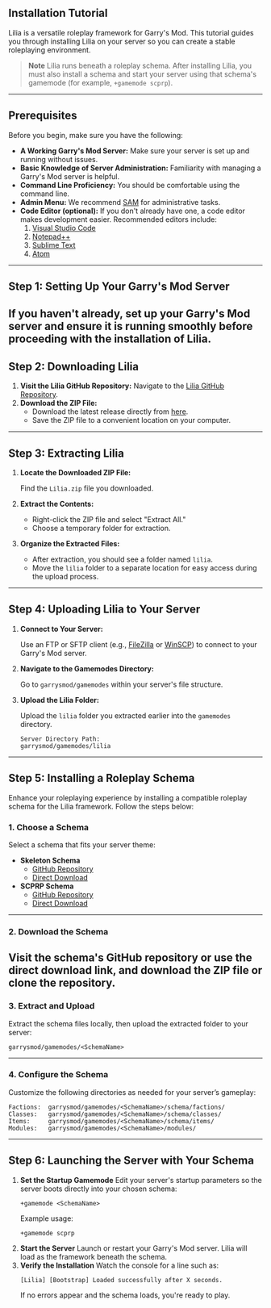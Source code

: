 ## Installation Tutorial
Lilia is a versatile roleplay framework for Garry's Mod. This tutorial guides you through installing Lilia on your server so you can create a stable roleplaying environment.
> **Note**
> Lilia runs beneath a roleplay schema. After installing Lilia, you must also install a schema and start your server using that schema's gamemode (for example, `+gamemode scprp`).
---
## Prerequisites
Before you begin, make sure you have the following:
- **A Working Garry's Mod Server:**
Make sure your server is set up and running without issues.
- **Basic Knowledge of Server Administration:**
Familiarity with managing a Garry's Mod server is helpful.
- **Command Line Proficiency:**
You should be comfortable using the command line.
- **Admin Menu:**
We recommend [SAM](https://www.gmodstore.com/market/view/sam) for administrative tasks.
- **Code Editor (optional):**
If you don't already have one, a code editor makes development easier. Recommended editors include:
  1. [Visual Studio Code](https://code.visualstudio.com/)
  2. [Notepad++](https://notepad-plus-plus.org/)
  3. [Sublime Text](https://www.sublimetext.com/)
  4. [Atom](https://atom.io/)
---
## Step 1: Setting Up Your Garry's Mod Server
If you haven't already, set up your Garry's Mod server and ensure it is running smoothly before proceeding with the installation of Lilia.
---
## Step 2: Downloading Lilia
1. **Visit the Lilia GitHub Repository:**
    Navigate to the [Lilia GitHub Repository](https://github.com/LiliaFramework/Lilia).
2. **Download the ZIP File:**
    - Download the latest release directly from [here](https://github.com/LiliaFramework/Lilia/releases/download/release/lilia.zip).
    - Save the ZIP file to a convenient location on your computer.
---
## Step 3: Extracting Lilia
1. **Locate the Downloaded ZIP File:**

    Find the `Lilia.zip` file you downloaded.

2. **Extract the Contents:**

    - Right-click the ZIP file and select "Extract All."
    - Choose a temporary folder for extraction.

3. **Organize the Extracted Files:**

    - After extraction, you should see a folder named `lilia`.
    - Move the `lilia` folder to a separate location for easy access during the upload process.
---
## Step 4: Uploading Lilia to Your Server
1. **Connect to Your Server:**

    Use an FTP or SFTP client (e.g., [FileZilla](https://filezilla-project.org/) or [WinSCP](https://winscp.net/eng/index.php)) to connect to your Garry's Mod server.

2. **Navigate to the Gamemodes Directory:**

    Go to `garrysmod/gamemodes` within your server's file structure.

3. **Upload the Lilia Folder:**

    Upload the `lilia` folder you extracted earlier into the `gamemodes` directory.
    ```plaintext
    Server Directory Path:
    garrysmod/gamemodes/lilia
    ```
---
## Step 5: Installing a Roleplay Schema
Enhance your roleplaying experience by installing a compatible roleplay schema for the Lilia framework. Follow the steps below:
### 1. Choose a Schema
Select a schema that fits your server theme:
- **Skeleton Schema**
    - [GitHub Repository](https://github.com/LiliaFramework/Skeleton)
    - [Direct Download](https://github.com/LiliaFramework/Skeleton/releases/download/release/skeleton.zip)
- **SCPRP Schema**
    - [GitHub Repository](https://github.com/LiliaFramework/SCPRP)
    - [Direct Download](https://github.com/LiliaFramework/SCPRP/releases/download/release/scprp.zip)
---
### 2. Download the Schema
Visit the schema's GitHub repository or use the direct download link, and download the ZIP file or clone the repository.
---
### 3. Extract and Upload
Extract the schema files locally, then upload the extracted folder to your server:
```plaintext
garrysmod/gamemodes/<SchemaName>
```
---
### 4. Configure the Schema
Customize the following directories as needed for your server’s gameplay:
```plaintext
Factions:  garrysmod/gamemodes/<SchemaName>/schema/factions/
Classes:   garrysmod/gamemodes/<SchemaName>/schema/classes/
Items:     garrysmod/gamemodes/<SchemaName>/schema/items/
Modules:   garrysmod/gamemodes/<SchemaName>/modules/
```
---
## Step 6: Launching the Server with Your Schema
1. **Set the Startup Gamemode**
    Edit your server's startup parameters so the server boots directly into your chosen schema:
    ```plaintext
    +gamemode <SchemaName>
    ```
    Example usage:
    ```plaintext
    +gamemode scprp
    ```
2. **Start the Server**
    Launch or restart your Garry's Mod server. Lilia will load as the framework beneath the schema.
3. **Verify the Installation**
    Watch the console for a line such as:
    ```plaintext
    [Lilia] [Bootstrap] Loaded successfully after X seconds.
    ```
    If no errors appear and the schema loads, you're ready to play.
